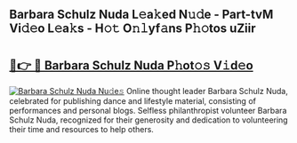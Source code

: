 ## Barbara Schulz Nuda L𝚎a𝚔ed N𝚞𝚍e - Part-tvM Vi𝚍𝚎o L𝚎a𝚔s - H𝚘𝚝 O𝚗𝚕yf𝚊ns P𝚑𝚘tos uZiir

# <h2><a href="http://kfay6h2.oniu.top/?m=Barbara+Schulz+Nuda">🔗👉 🔴 Barbara Schulz Nuda P𝚑ot𝚘𝚜 V𝚒d𝚎o</a></h2>

[![Barbara Schulz Nuda Nu𝚍e𝚜](https://i.imgur.com/0qMVB7G.gif)](http://kfay6h2.oniu.top/?m=Barbara+Schulz+Nuda)
Online thought leader Barbara Schulz Nuda, celebrated for publishing dance and lifestyle material, consisting of performances and personal blogs. Selfless philanthropist volunteer Barbara Schulz Nuda, recognized for their generosity and dedication to volunteering their time and resources to help others.  
